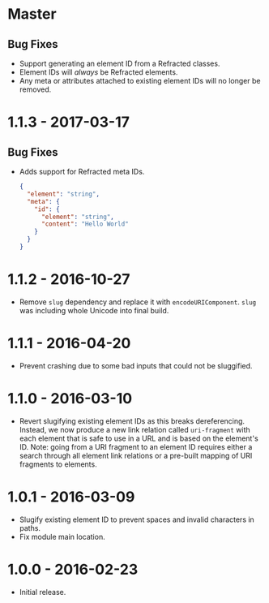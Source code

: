 # Master

## Bug Fixes

- Support generating an element ID from a Refracted classes.
- Element IDs will *always* be Refracted elements.
- Any meta or attributes attached to existing element IDs will no longer be removed.

# 1.1.3 - 2017-03-17

## Bug Fixes

- Adds support for Refracted meta IDs.

  ```json
  {
    "element": "string",
    "meta": {
      "id": {
        "element": "string",
        "content": "Hello World"
      }
    }
  }
  ```

# 1.1.2 - 2016-10-27

- Remove `slug` dependency and replace it with `encodeURIComponent`. `slug` was including whole Unicode into final build.

# 1.1.1 - 2016-04-20

- Prevent crashing due to some bad inputs that could not be sluggified.

# 1.1.0 - 2016-03-10

- Revert slugifying existing element IDs as this breaks dereferencing. Instead, we now produce a new link relation called `uri-fragment` with each element that is safe to use in a URL and is based on the element's ID. Note: going from a URI fragment to an element ID requires either a search through all element link relations or a pre-built mapping of URI fragments to elements.

# 1.0.1 - 2016-03-09

- Slugify existing element ID to prevent spaces and invalid characters in paths.
- Fix module main location.

# 1.0.0 - 2016-02-23

- Initial release.
